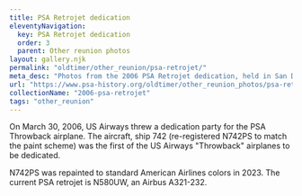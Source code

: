 ```yaml
---
title: PSA Retrojet dedication
eleventyNavigation:
  key: PSA Retrojet dedication
  order: 3
  parent: Other reunion photos
layout: gallery.njk
permalink: "oldtimer/other_reunion/psa-retrojet/"
meta_desc: "Photos from the 2006 PSA Retrojet dedication, held in San Diego, CA"
url: "https://www.psa-history.org/oldtimer/other_reunion_photos/psa-retrojet"
collectionName: "2006-psa-retrojet"
tags: "other_reunion"
---
```


On March 30, 2006, US Airways threw a dedication party for the PSA Throwback airplane. The aircraft, ship 742 (re-registered N742PS to match the paint scheme) was the first of the US Airways "Throwback" airplanes to be dedicated.

N742PS was repainted to standard American Airlines colors in 2023. The current PSA retrojet is N580UW, an Airbus A321-232.

